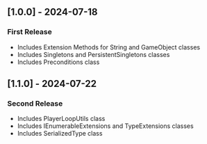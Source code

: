 ## [1.0.0] - 2024-07-18
### First Release
- Includes Extension Methods for String and GameObject classes
- Includes Singletons and PersistentSingletons classes
- Includes Preconditions class

## [1.1.0] - 2024-07-22
### Second Release
- Includes PlayerLoopUtils class
- Includes IEnumerableExtensions and TypeExtensions classes
- Includes SerializedType class